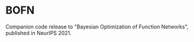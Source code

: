 # BOFN
Companion code release to "Bayesian Optimization of Function Networks", published in NeurIPS 2021.
